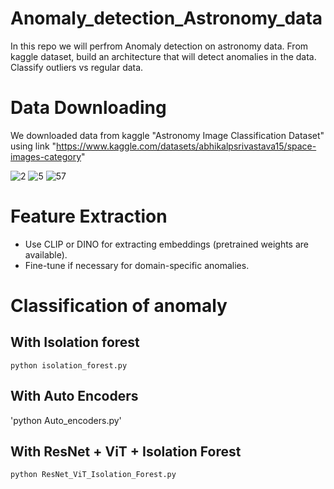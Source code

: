 # Anomaly_detection_Astronomy_data
In this repo we will perfrom Anomaly detection on astronomy data. From kaggle dataset, build an architecture that will detect anomalies in the data. Classify outliers vs regular data.
# Data Downloading
We downloaded data from kaggle "Astronomy Image Classification Dataset" using link "https://www.kaggle.com/datasets/abhikalpsrivastava15/space-images-category"

![2](https://github.com/user-attachments/assets/119fbf99-b832-41a7-9fa2-c4515a2c7fbc)
![5](https://github.com/user-attachments/assets/bbb7cdaa-9c1a-4ed5-9549-ccd08f1c51a5)
![57](https://github.com/user-attachments/assets/271e719f-bb44-47b6-83aa-1562605f2c91)



# Feature Extraction 
   - Use CLIP or DINO for extracting embeddings (pretrained weights are available).
   - Fine-tune if necessary for domain-specific anomalies.

# Classification of anomaly

## With Isolation forest 

`python isolation_forest.py`

## With Auto Encoders 
'python Auto_encoders.py'

## With ResNet + ViT + Isolation Forest  
`python ResNet_ViT_Isolation_Forest.py`


   
